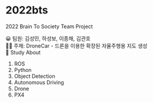 # 2022bts
2022 Brain To Society Team Project  

😀️ 팀원: 김성민, 하성보, 이종채, 김관호 </br>
👨‍💻️ 주제: DroneCar - 드론을 이용한 확장된 자율주행용 지도 생성 </br>
🔎️ Study About </br>
1. ROS </br>
2. Python </br>
3. Object Detection </br>
4. Autonomous Driving </br>
5. Drone </br>
6. PX4 </br>
